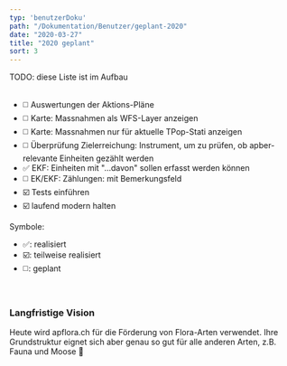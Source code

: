```yaml
---
typ: 'benutzerDoku'
path: "/Dokumentation/Benutzer/geplant-2020"
date: "2020-03-27"
title: "2020 geplant"
sort: 3
---
```


TODO: diese Liste ist im Aufbau<br/><br/>

- :white_medium_square: Auswertungen der Aktions-Pläne
- :white_medium_square: Karte: Massnahmen als WFS-Layer anzeigen
- :white_medium_square: Karte: Massnahmen nur für  aktuelle TPop-Stati anzeigen
- :white_medium_square: Überprüfung Zielerreichung: Instrument, um zu prüfen, ob apber-relevante Einheiten gezählt werden
- :white_check_mark: EKF: Einheiten mit "…davon" sollen erfasst werden können
- :white_medium_square: EK/EKF: Zählungen: mit Bemerkungsfeld
- :ballot_box_with_check: Tests einführen
- :ballot_box_with_check: laufend modern halten

Symbole:
* :white_check_mark:: realisiert
* :ballot_box_with_check:: teilweise realisiert
* :white_medium_square:: geplant
<br/>

### Langfristige Vision

Heute wird apflora.ch für die Förderung von Flora-Arten verwendet. Ihre Grundstruktur eignet sich aber genau so gut für alle anderen Arten, z.B. Fauna und Moose :eyes: